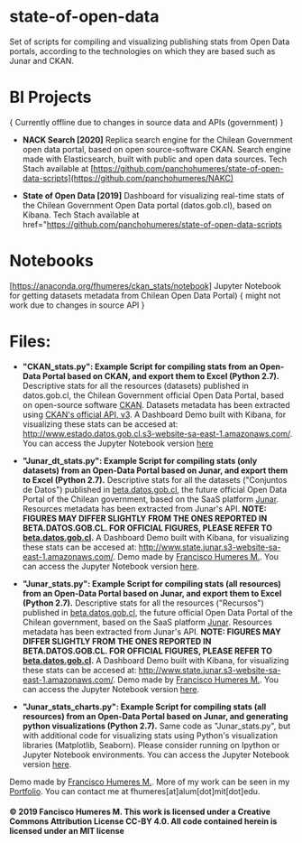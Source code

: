 # state-of-open-data
Set of scripts for compiling and visualizing publishing stats from Open Data portals, according to the technologies on which they are based such as Junar and CKAN.

# BI Projects
{ Currently offline due to changes in source data and APIs (government) }

* **NACK Search [2020]**
Replica search engine for the Chilean Government open data portal, based on open source-software CKAN. Search engine made with Elasticsearch, built with public and open data sources.
Tech Stach available at [https://github.com/panchohumeres/state-of-open-data-scripts](https://github.com/panchohumeres/NAKC)

* **State of Open Data [2019]**
Dashboard for visualizing real-time stats of the Chilean Government Open Data portal (datos.gob.cl), based on Kibana.
Tech Stach available at href="https://github.com/panchohumeres/state-of-open-data-scripts

# Notebooks
[https://anaconda.org/fhumeres/ckan_stats/notebook]
Jupyter Notebook for getting datasets metadata from Chilean Open Data Portal) { might not work due to changes in source API }

# Files:
* **"CKAN_stats.py": Example Script for compiling stats from an Open-Data Portal based on CKAN, and export them to Excel (Python 2.7).**
Descriptive stats for all the resources (datasets) published in datos.gob.cl, the Chilean Government official Open Data Portal, based on open-source software [CKAN](https://en.wikipedia.org/wiki/CKAN). Datasets metadata has been extracted using [CKAN's official API, v3](https://docs.ckan.org/en/2.8/api/). 
A Dashboard Demo built with Kibana, for visualizing these stats can be accesed at: http://www.estado.datos.gob.cl.s3-website-sa-east-1.amazonaws.com/. You can access the Jupyter Notebook version [here](https://anaconda.org/fhumeres/ckan_stats/notebook)


* **"Junar_dt_stats.py": Example Script for compiling stats (only datasets) from an Open-Data Portal based on Junar, and export them to Excel (Python 2.7).**
Descriptive stats for all the datasets ("Conjuntos de Datos") published in [beta.datos.gob.cl](https://beta.datos.gob.cl), the future official Open Data Portal of the Chilean government, based on the SaaS platform [Junar](http://www.junar.com/). Resources metadata has been extracted from Junar's API. 
**NOTE: FIGURES MAY DIFFER SLIGHTLY FROM THE ONES REPORTED IN BETA.DATOS.GOB.CL. FOR OFFICIAL FIGURES, PLEASE REFER TO [beta.datos.gob.cl](https://beta.datos.gob.cl).** A Dashboard Demo built with Kibana, for visualizing these stats can be accesed at: http://www.state.junar.s3-website-sa-east-1.amazonaws.com/.
Demo made by [Francisco Humeres M.](https://www.linkedin.com/in/fhumeres/). You can access the Jupyter Notebook version [here](https://anaconda.org/fhumeres/junar_dt_stats/notebook).

* **"Junar_stats.py": Example Script for compiling stats (all resources) from an Open-Data Portal based on Junar, and export them to Excel (Python 2.7).**
Descriptive stats for all the resources ("Recursos") published in [beta.datos.gob.cl](https://beta.datos.gob.cl), the future official Open Data Portal of the Chilean government, based on the SaaS platform [Junar](http://www.junar.com/). Resources metadata has been extracted from Junar's API. 
**NOTE: FIGURES MAY DIFFER SLIGHTLY FROM THE ONES REPORTED IN BETA.DATOS.GOB.CL. FOR OFFICIAL FIGURES, PLEASE REFER TO [beta.datos.gob.cl](https://beta.datos.gob.cl).** A Dashboard Demo built with Kibana, for visualizing these stats can be accesed at: http://www.state.junar.s3-website-sa-east-1.amazonaws.com/.
Demo made by [Francisco Humeres M.](https://www.linkedin.com/in/fhumeres/). You can access the Jupyter Notebook version [here](https://anaconda.org/fhumeres/junar_stats/notebook).

* **"Junar_stats_charts.py": Example Script for compiling stats (all resources) from an Open-Data Portal based on Junar, and generating python visualizations (Python 2.7).**
Same code as "Junar_stats.py", but with additional code for visualizing stats using Python's visualization libraries (Matplotlib, Seaborn). Please consider running on Ipython or Jupyter Notebook environments.
You can access the Jupyter Notebook version [here](https://anaconda.org/fhumeres/junar_stats/notebook).



Demo made by [Francisco Humeres M.](https://www.linkedin.com/in/fhumeres/). More of my work can be seen in my [Portfolio](https://fjhumeres.myportfolio.com/). You can contact me at fhumeres[at]alum[dot]mit[dot]edu.

#### © 2019 Fancisco Humeres M. This work is licensed under a Creative Commons Attribution License CC-BY 4.0. All code contained herein is licensed under an MIT license

